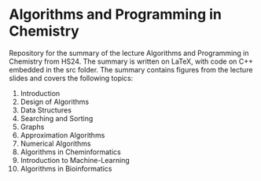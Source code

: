 # Algorithms and Programming in Chemistry

Repository for the summary of the lecture Algorithms and Programming in Chemistry from HS24. The summary is written on LaTeX, with code on C++ embedded in the src folder. The summary contains figures from the lecture slides and covers the following topics:

1. Introduction
2. Design of Algorithms
3. Data Structures
4. Searching and Sorting
5. Graphs
6. Approximation Algorithms
7. Numerical Algorithms
8. Algorithms in Cheminformatics
9. Introduction to Machine-Learning
10. Algorithms in Bioinformatics
